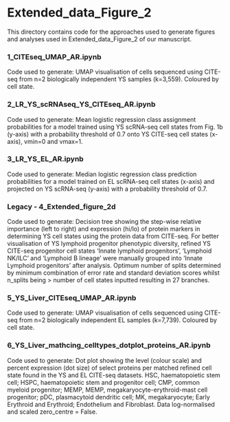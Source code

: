 # Extended_data_Figure_2

This directory contains code for the approaches used to generate figures and analyses used in Extended_data_Figure_2 of our manuscript. 

### 1_CITEseq_UMAP_AR.ipynb
Code used to generate: UMAP visualisation of cells sequenced using CITE-seq from n=2 biologically independent YS samples (k=3,559). Coloured by cell state.

### 2_LR_YS_scRNAseq_YS_CITEseq_AR.ipynb
Code used to generate: Mean logistic regression class assignment probabilities for a model trained using YS scRNA-seq cell states from Fig. 1b (y-axis) with a probability threshold of 0.7 onto YS CITE-seq cell states (x-axis), vmin=0 and vmax=1.

### 3_LR_YS_EL_AR.ipynb
Code used to generate: Median logistic regression class prediction probabilities for a model trained on EL scRNA-seq cell states (x-axis) and projected on YS scRNA-seq (y-axis) with a probability threshold of 0.7. 

### Legacy - 4_Extended_figure_2d
Code used to generate:  Decision tree showing the step-wise relative importance (left to right) and expression (hi/lo) of protein markers in determining YS cell states using the protein data from CITE-seq. For better visualisation of YS lymphoid progenitor phenotypic diversity, refined YS CITE-seq progenitor cell states ‘Innate lymphoid progenitors’, ‘Lymphoid NK/ILC’ and ‘Lymphoid B lineage’ were manually grouped into ‘Innate Lymphoid progenitors’ after analysis. Optimum number of splits determined by minimum combination of error rate and standard deviation scores whilst n_splits being > number of cell states inputted resulting in 27 branches. 

### 5_YS_Liver_CITEseq_UMAP_AR.ipynb
Code used to generate: UMAP visualisation of cells sequenced using CITE-seq from n=2 biologically independent EL samples (k=7,739). Coloured by cell state.

### 6_YS_Liver_mathcing_celltypes_dotplot_proteins_AR.ipynb
Code used to generate: Dot plot showing the level (colour scale) and percent expression (dot size) of select proteins per matched refined cell state found in the YS and EL CITE-seq datasets. HSC, haematopoietic stem cell; HSPC, haematopoietic stem and progenitor cell; CMP, common myeloid progenitor; MEMP, MEMP, megakaryocyte-erythroid-mast cell progenitor; pDC, plasmacytoid dendritic cell; MK, megakaryocyte; Early Erythroid and Erythroid; Endothelium and Fibroblast. Data log-normalised and scaled zero_centre = False.
